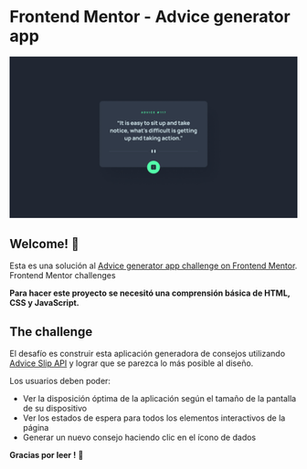# Frontend Mentor - Advice generator app

![Design preview for the Advice generator app coding challenge](./Static/design/desktop-design.jpg)


## Welcome! 👋

Esta es una solución al [Advice generator app challenge on Frontend Mentor](https://www.frontendmentor.io/challenges/advice-generator-app-QdUG-13db). Frontend Mentor challenges

**Para hacer este proyecto se  necesitó una comprensión básica de HTML, CSS y JavaScript.**

## The challenge

El desafío es construir esta aplicación generadora de consejos utilizando [Advice Slip API](https://api.adviceslip.com) y lograr que se parezca lo más posible al diseño.

Los usuarios deben poder:

- Ver la disposición óptima de la aplicación según el tamaño de la pantalla de su dispositivo
- Ver los estados de espera para todos los elementos interactivos de la página
- Generar un nuevo consejo haciendo clic en el ícono de dados


**Gracias   por leer !** 🚀
